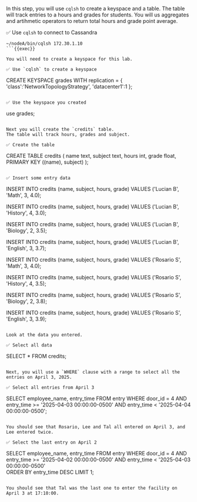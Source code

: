 In this step, you will use `cqlsh` to create a keyspace and a table.
The table will track entries to a hours and grades for students.
You will us aggregates and artihmetic operators to return total hours and grade point average.

✅ Use `cqlsh` to connect to Cassandra
```
~/nodeA/bin/cqlsh 172.30.1.10
```{{exec}}

You will need to create a keyspace for this lab.

✅ Use `cqlsh` to create a keyspace
```
CREATE KEYSPACE grades WITH replication = {
  'class':'NetworkTopologyStrategy',
  'datacenter1':1
};
```{{exec}}

✅ Use the keyspace you created
```
use grades;
```{{exec}}

Next you will create the `credits` table.
The table will track hours, grades and subject.

✅ Create the table
```
CREATE TABLE credits (
    name text,
    subject text,
    hours int,
    grade float,
    PRIMARY KEY ((name), subject)
);
```{{exec}}

✅ Insert some entry data
```
INSERT INTO credits 
  (name, subject, hours, grade) 
VALUES 
  ('Lucian B', 'Math', 3, 4.0);

INSERT INTO credits 
  (name, subject, hours, grade) 
VALUES 
  ('Lucian B', 'History', 4, 3.0);

INSERT INTO credits 
  (name, subject, hours, grade) 
VALUES 
  ('Lucian B', 'Biology', 2, 3.5);

INSERT INTO credits 
  (name, subject, hours, grade) 
VALUES 
  ('Lucian B', 'English', 3, 3.7);

INSERT INTO credits 
  (name, subject, hours, grade) 
VALUES 
  ('Rosario S', 'Math', 3, 4.0);

INSERT INTO credits 
  (name, subject, hours, grade) 
VALUES 
  ('Rosario S', 'History', 4, 3.5);

INSERT INTO credits 
  (name, subject, hours, grade) 
VALUES 
  ('Rosario S', 'Biology', 2, 3.8);

INSERT INTO credits 
  (name, subject, hours, grade) 
VALUES 
  ('Rosario S', 'English', 3, 3.9);
```{{exec}}

Look at the data you entered.

✅ Select all data
```
SELECT * FROM credits;
```{{exec}}

Next, you will use a `WHERE` clause with a range to select all the entries on April 3, 2025.

✅ Select all entries from April 3
```
SELECT employee_name, entry_time
FROM entry
WHERE door_id = 4
  AND entry_time >= '2025-04-03 00:00:00-0500'
  AND entry_time <  '2025-04-04 00:00:00-0500';
```{{exec}}

You should see that Rosario, Lee and Tal all entered on April 3, and Lee entered twice.

✅ Select the last entry on April 2
```
SELECT employee_name, entry_time
FROM entry
WHERE door_id = 4
  AND entry_time >= '2025-04-02 00:00:00-0500'
  AND entry_time <  '2025-04-03 00:00:00-0500'  
  ORDER BY entry_time DESC LIMIT 1;
```{{exec}}

You should see that Tal was the last one to enter the facility on April 3 at 17:10:00.
